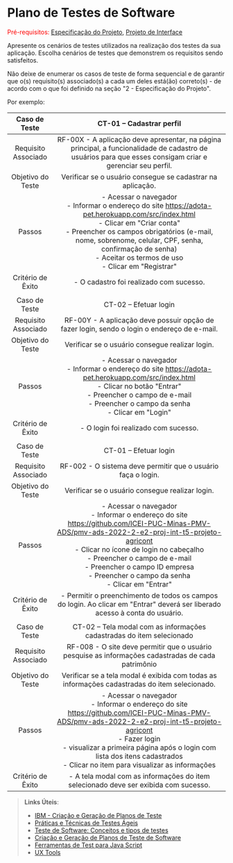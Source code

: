 # Plano de Testes de Software

<span style="color:red">Pré-requisitos: <a href="2-Especificação do Projeto.md"> Especificação do Projeto</a></span>, <a href="3-Projeto de Interface.md"> Projeto de Interface</a>

Apresente os cenários de testes utilizados na realização dos testes da sua aplicação. Escolha cenários de testes que demonstrem os requisitos sendo satisfeitos.

Não deixe de enumerar os casos de teste de forma sequencial e de garantir que o(s) requisito(s) associado(s) a cada um deles está(ão) correto(s) - de acordo com o que foi definido na seção "2 - Especificação do Projeto". 

Por exemplo:
 
| **Caso de Teste** 	| **CT-01 – Cadastrar perfil** 	|
|:---:	|:---:	|
|	Requisito Associado 	| RF-00X - A aplicação deve apresentar, na página principal, a funcionalidade de cadastro de usuários para que esses consigam criar e gerenciar seu perfil. |
| Objetivo do Teste 	| Verificar se o usuário consegue se cadastrar na aplicação. |
| Passos 	| - Acessar o navegador <br> - Informar o endereço do site https://adota-pet.herokuapp.com/src/index.html<br> - Clicar em "Criar conta" <br> - Preencher os campos obrigatórios (e-mail, nome, sobrenome, celular, CPF, senha, confirmação de senha) <br> - Aceitar os termos de uso <br> - Clicar em "Registrar" |
|Critério de Êxito | - O cadastro foi realizado com sucesso. |
|  	|  	|
| Caso de Teste 	| CT-02 – Efetuar login	|
|Requisito Associado | RF-00Y	- A aplicação deve possuir opção de fazer login, sendo o login o endereço de e-mail. |
| Objetivo do Teste 	| Verificar se o usuário consegue realizar login. |
| Passos 	| - Acessar o navegador <br> - Informar o endereço do site https://adota-pet.herokuapp.com/src/index.html<br> - Clicar no botão "Entrar" <br> - Preencher o campo de e-mail <br> - Preencher o campo da senha <br> - Clicar em "Login" |
|Critério de Êxito | - O login foi realizado com sucesso. |
|  |  |
| Caso de Teste 	| CT-01 – Efetuar login	|
|Requisito Associado |  RF-002 - O sistema deve permitir que o usuário faça o login. |
| Objetivo do Teste 	| Verificar se o usuário consegue realizar login. |
| Passos 	| - Acessar o navegador <br> - Informar o endereço do site https://github.com/ICEI-PUC-Minas-PMV-ADS/pmv-ads-2022-2-e2-proj-int-t5-projeto-agricont <br> - Clicar no ícone de login no cabeçalho <br> - Preencher o campo de e-mail <br> - Preencher o campo ID empresa <br> - Preencher o campo da senha <br> - Clicar em "Entrar" |
|Critério de Êxito | - Permitir o preenchimento de todos os campos do login. Ao clicar em "Entrar" deverá ser liberado acesso à conta do usuário. |
|   |    | 
| Caso de Teste 	| CT-02 – Tela modal com as informações cadastradas do item selecionado	|
|Requisito Associado |  RF-008 - O site deve permitir que o usuário pesquise as informações cadastradas de cada patrimônio    |
| Objetivo do Teste 	| Verificar se a tela modal é exibida com todas as informações cadastradas do item selecionado. |
| Passos 	| - Acessar o navegador <br> - Informar o endereço do site https://github.com/ICEI-PUC-Minas-PMV-ADS/pmv-ads-2022-2-e2-proj-int-t5-projeto-agricont <br> - Fazer login <br> - visualizar a primeira página após o login com lista dos itens cadastrados <br> - Clicar no item para visualizar as informações  |
|Critério de Êxito | - A tela modal com as informações do item selecionado deve ser exibida com sucesso. |

> **Links Úteis**:
> - [IBM - Criação e Geração de Planos de Teste](https://www.ibm.com/developerworks/br/local/rational/criacao_geracao_planos_testes_software/index.html)
> - [Práticas e Técnicas de Testes Ágeis](http://assiste.serpro.gov.br/serproagil/Apresenta/slides.pdf)
> -  [Teste de Software: Conceitos e tipos de testes](https://blog.onedaytesting.com.br/teste-de-software/)
> - [Criação e Geração de Planos de Teste de Software](https://www.ibm.com/developerworks/br/local/rational/criacao_geracao_planos_testes_software/index.html)
> - [Ferramentas de Test para Java Script](https://geekflare.com/javascript-unit-testing/)
> - [UX Tools](https://uxdesign.cc/ux-user-research-and-user-testing-tools-2d339d379dc7)
